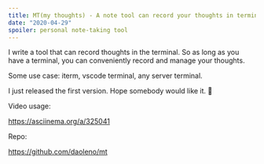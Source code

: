 ```yaml
---
title: MT(my thoughts) - A note tool can record your thoughts in terminal
date: "2020-04-29"
spoiler: personal note-taking tool
---
```


I write a tool that can record thoughts in the terminal. So as long as you have a terminal, you can conveniently record and manage your thoughts.

Some use case: iterm, vscode terminal, any server terminal.

I just released the first version. Hope somebody would like it. 🍻


Video usage:

https://asciinema.org/a/325041

Repo:

https://github.com/daoleno/mt

